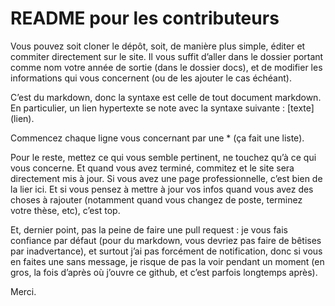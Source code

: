# README pour les contributeurs

Vous pouvez soit cloner le dépôt, soit, de manière plus simple, éditer et commiter directement sur le site.
Il vous suffit d’aller dans le dossier portant comme nom votre année de sortie (dans le dossier docs), et de modifier les informations qui vous concernent (ou de les ajouter le cas échéant).

C’est du markdown, donc la syntaxe est celle de tout document markdown. En particulier, un lien hypertexte se note avec la syntaxe suivante : \[texte\](lien).

Commencez chaque ligne vous concernant par une * (ça fait une liste).

Pour le reste, mettez ce qui vous semble pertinent, ne touchez qu’à ce qui vous concerne. Et quand vous avez terminé, commitez et le site sera directement mis à jour. Si vous avez une page professionnelle, c’est bien de la lier ici.
Et si vous pensez à mettre à jour vos infos quand vous avez des choses à rajouter (notamment quand vous changez de poste, terminez votre thèse, etc), c’est top.

Et, dernier point, pas la peine de faire une pull request : je vous fais confiance par défaut (pour du markdown, vous devriez pas faire de bêtises par inadvertance), et surtout j’ai pas forcément de notification, donc si vous en faites une sans message, je risque de pas la voir pendant un moment (en gros, la fois d’après où j’ouvre ce github, et c’est parfois longtemps après).

Merci.


